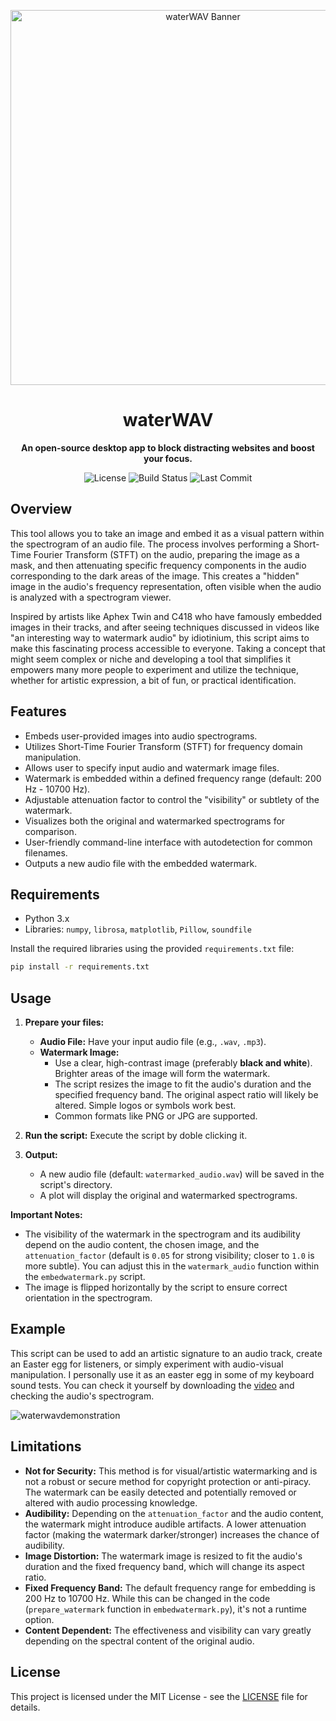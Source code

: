 <div align="center">

<p>
	<a href="https://github.com/Microck/waterWAV">
		<img src="https://github.com/user-attachments/assets/f7bc0b37-05bd-4cc1-917d-88eb61287cfd" alt="waterWAV Banner" width="600"/>
	</a>
</p>

<h1>waterWAV</h1>

<p>
	<strong>An open-source desktop app to block distracting websites and boost your focus.</strong>
</p>

<p>
	<img src="https://img.shields.io/github/license/Microck/waterWAV?style=for-the-badge" alt="License"></a>
	<img src="https://img.shields.io/github/actions/workflow/status/Microck/waterWAV/build.yml?branch=main&style=for-the-badge" alt="Build Status"></a>
	<img src="https://img.shields.io/github/last-commit/Microck/waterWAV?style=for-the-badge" alt="Last Commit"></a>
</p>

</div>

## Overview

This tool allows you to take an image and embed it as a visual pattern within the spectrogram of an audio file. The process involves performing a Short-Time Fourier Transform (STFT) on the audio, preparing the image as a mask, and then attenuating specific frequency components in the audio corresponding to the dark areas of the image. This creates a "hidden" image in the audio's frequency representation, often visible when the audio is analyzed with a spectrogram viewer.

Inspired by artists like Aphex Twin and C418 who have famously embedded images in their tracks, and after seeing techniques discussed in videos like "an interesting way to watermark audio" by idiotinium, this script aims to make this fascinating process accessible to everyone. Taking a concept that might seem complex or niche and developing a tool that simplifies it empowers many more people to experiment and utilize the technique, whether for artistic expression, a bit of fun, or practical identification.

## Features

-   Embeds user-provided images into audio spectrograms.
-   Utilizes Short-Time Fourier Transform (STFT) for frequency domain manipulation.
-   Allows user to specify input audio and watermark image files.
-   Watermark is embedded within a defined frequency range (default: 200 Hz - 10700 Hz).
-   Adjustable attenuation factor to control the "visibility" or subtlety of the watermark.
-   Visualizes both the original and watermarked spectrograms for comparison.
-   User-friendly command-line interface with autodetection for common filenames.
-   Outputs a new audio file with the embedded watermark.

## Requirements

-   Python 3.x
-   Libraries: `numpy`, `librosa`, `matplotlib`, `Pillow`, `soundfile`

Install the required libraries using the provided `requirements.txt` file:
```bash
pip install -r requirements.txt
```

## Usage

1.  **Prepare your files:**
    *   **Audio File:** Have your input audio file (e.g., `.wav`, `.mp3`).
    *   **Watermark Image:**
        *   Use a clear, high-contrast image (preferably **black and white**). Brighter areas of the image will form the watermark.
        *   The script resizes the image to fit the audio's duration and the specified frequency band. The original aspect ratio will likely be altered. Simple logos or symbols work best.
        *   Common formats like PNG or JPG are supported.

2.  **Run the script:**
    Execute the script by doble clicking it. 

3.  **Output:**
    *   A new audio file (default: `watermarked_audio.wav`) will be saved in the script's directory.
    *   A plot will display the original and watermarked spectrograms.

**Important Notes:**
*   The visibility of the watermark in the spectrogram and its audibility depend on the audio content, the chosen image, and the `attenuation_factor` (default is `0.05` for strong visibility; closer to `1.0` is more subtle). You can adjust this in the `watermark_audio` function within the `embedwatermark.py` script.
*   The image is flipped horizontally by the script to ensure correct orientation in the spectrogram.

## Example

This script can be used to add an artistic signature to an audio track, create an Easter egg for listeners, or simply experiment with audio-visual manipulation.
I personally use it as an easter egg in some of my keyboard sound tests. You can check it yourself by downloading the [video](https://youtu.be/YzaJVl_TQVw) and checking the audio's spectrogram.

![waterwavdemonstration](https://github.com/user-attachments/assets/e5def000-d5ea-4b0c-9433-ba43bc0571c4)


## Limitations

-   **Not for Security:** This method is for visual/artistic watermarking and is not a robust or secure method for copyright protection or anti-piracy. The watermark can be easily detected and potentially removed or altered with audio processing knowledge.
-   **Audibility:** Depending on the `attenuation_factor` and the audio content, the watermark might introduce audible artifacts. A lower attenuation factor (making the watermark darker/stronger) increases the chance of audibility.
-   **Image Distortion:** The watermark image is resized to fit the audio's duration and the fixed frequency band, which will change its aspect ratio.
-   **Fixed Frequency Band:** The default frequency range for embedding is 200 Hz to 10700 Hz. While this can be changed in the code (`prepare_watermark` function in `embedwatermark.py`), it's not a runtime option.
-   **Content Dependent:** The effectiveness and visibility can vary greatly depending on the spectral content of the original audio.

## License

This project is licensed under the MIT License - see the [LICENSE](LICENSE) file for details.
